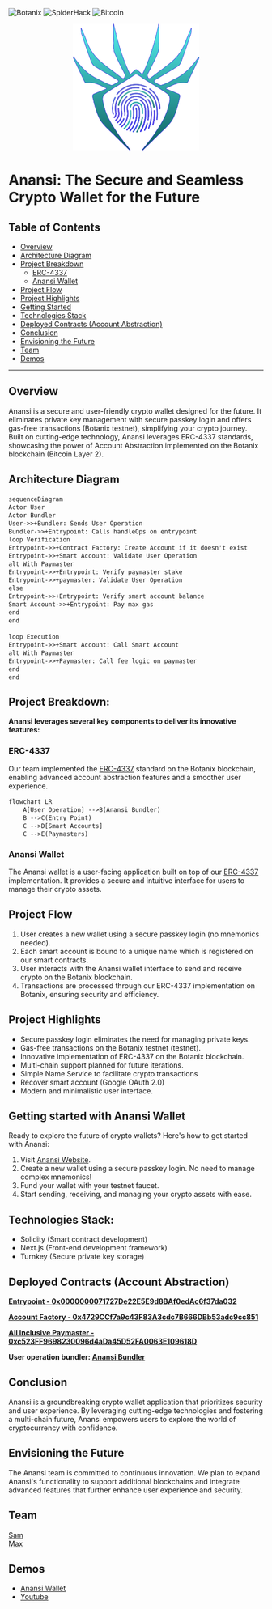 ![Botanix](https://img.shields.io/badge/Botanix-black)
![SpiderHack](https://img.shields.io/badge/SpiderHack-yellow)
![Bitcoin](https://img.shields.io/badge/Bitcoin-orange)

<p align="center"><img src="https://github.com/AnansiCo/.github/blob/main/profile/logo.png?raw=true" width="250" height="250"></p>


# Anansi: The Secure and Seamless Crypto Wallet for the Future


## Table of Contents
- [Overview](#Overview)
- [Architecture Diagram](#Architecture-Diagram)
- [Project Breakdown](#Project-Breakdown)
  - [ERC-4337](#ERC-4337)
  - [Anansi Wallet](#Anansi-Wallet)
- [Project Flow](#Project-Flow)
- [Project Highlights](#Project-Highlights)
- [Getting Started](#Getting-started-with-Anansi-Wallet)
- [Technologies Stack](#Technologies-Stack)
- [Deployed Contracts (Account Abstraction)](#Deployed-Contracts-Account-Abstraction)
- [Conclusion](#Conclusion)
- [Envisioning the Future](#Envisioning-the-Future)
- [Team](#Team)
- [Demos](#Demos)
***

## Overview

Anansi is a secure and user-friendly crypto wallet designed for the future. It eliminates private key management with secure passkey login and offers gas-free transactions (Botanix testnet), simplifying your crypto journey. Built on cutting-edge technology, Anansi leverages ERC-4337 standards, showcasing the power of Account Abstraction implemented on the Botanix blockchain (Bitcoin Layer 2).

## Architecture Diagram

```mermaid
sequenceDiagram
Actor User
Actor Bundler
User->>+Bundler: Sends User Operation
Bundler->>+Entrypoint: Calls handleOps on entrypoint
loop Verification
Entrypoint->>+Contract Factory: Create Account if it doesn't exist
Entrypoint->>+Smart Account: Validate User Operation
alt With Paymaster
Entrypoint->>+Entrypoint: Verify paymaster stake
Entrypoint->>+paymaster: Validate User Operation
else
Entrypoint->>+Entrypoint: Verify smart account balance
Smart Account->>+Entrypoint: Pay max gas
end
end

loop Execution
Entrypoint->>+Smart Account: Call Smart Account
alt With Paymaster
Entrypoint->>+Paymaster: Call fee logic on paymaster
end
end
```

## Project Breakdown:

**Anansi leverages several key components to deliver its innovative features:**

  ### ERC-4337

Our team implemented the [ERC-4337](https://eips.ethereum.org/EIPS/eip-4337) standard on the Botanix blockchain, enabling advanced account abstraction features and a smoother user experience.

```mermaid
flowchart LR
    A[User Operation] -->B(Anansi Bundler)
    B -->C(Entry Point)
    C -->D[Smart Accounts]
    C -->E(Paymasters)
```

### Anansi Wallet

The Anansi wallet is a user-facing application built on top of our [ERC-4337](https://eips.ethereum.org/EIPS/eip-4337) implementation. It provides a secure and intuitive interface for users to manage their crypto assets.

## Project Flow

1. User creates a new wallet using a secure passkey login (no mnemonics needed).
2. Each smart account is bound to a unique name which is registered on our smart contracts.
3. User interacts with the Anansi wallet interface to send and receive crypto on the Botanix blockchain.
4. Transactions are processed through our ERC-4337 implementation on Botanix, ensuring security and efficiency.

## Project Highlights

* Secure passkey login eliminates the need for managing private keys.
* Gas-free transactions on the Botanix testnet (testnet).
* Innovative implementation of ERC-4337 on the Botanix blockchain.
* Multi-chain support planned for future iterations.
* Simple Name Service to facilitate crypto transactions
* Recover smart account (Google OAuth 2.0)
* Modern and minimalistic user interface.

## Getting started with Anansi Wallet
Ready to explore the future of crypto wallets? Here's how to get started with Anansi:

1. Visit [Anansi Website](https://aanansi.xyz/).
2. Create a new wallet using a secure passkey login. No need to manage complex mnemonics!
3. Fund your wallet with your testnet faucet.
4. Start sending, receiving, and managing your crypto assets with ease.

## Technologies Stack:

* Solidity (Smart contract development)
* Next.js (Front-end development framework)
* Turnkey (Secure private key storage)

## Deployed Contracts (Account Abstraction)

**[Entrypoint - 0x0000000071727De22E5E9d8BAf0edAc6f37da032](https://blockscout.botanixlabs.dev/address/0x0000000071727De22E5E9d8BAf0edAc6f37da032)**   

**[Account Factory - 0x4729CCf7a9c43F83A3cdc7B666DBb53adc9cc851](https://blockscout.botanixlabs.dev/address/0x4729CCf7a9c43F83A3cdc7B666DBb53adc9cc851)**   

**[All Inclusive Paymaster - 0xc523FF9698230096d4aDa45D52FA0063E109618D](https://blockscout.botanixlabs.dev/address/0xc523FF9698230096d4aDa45D52FA0063E109618D)**   

**User operation bundler: [Anansi Bundler](https://bundler.aanansi.xyz/)**   

## Conclusion

Anansi is a groundbreaking crypto wallet application that prioritizes security and user experience. By leveraging cutting-edge technologies and fostering a multi-chain future, Anansi empowers users to explore the world of cryptocurrency with confidence.


## Envisioning the Future

The Anansi team is committed to continuous innovation. We plan to expand Anansi's functionality to support additional blockchains and integrate advanced features that further enhance user experience and security.


## Team
[Sam](https://github.com/meisamtaher)   
[Max](https://github.com/0xmaxyz)   

## Demos
- [Anansi Wallet](https://aanansi.xyz/)   
- [Youtube](https://youtu.be/ZrqMBWRpj38)   
